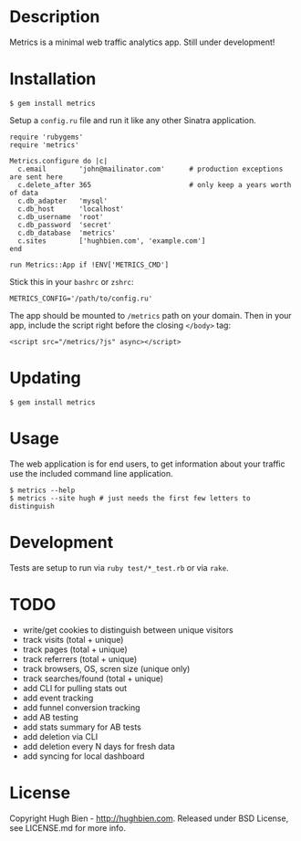 Description
===========

Metrics is a minimal web traffic analytics app.  Still under development!

Installation
============

    $ gem install metrics

Setup a `config.ru` file and run it like any other Sinatra application.

    require 'rubygems'
    require 'metrics'

    Metrics.configure do |c|
      c.email        'john@mailinator.com'      # production exceptions are sent here
      c.delete_after 365                        # only keep a years worth of data
      c.db_adapter   'mysql'
      c.db_host      'localhost'
      c.db_username  'root'
      c.db_password  'secret'
      c.db_database  'metrics'
      c.sites        ['hughbien.com', 'example.com']
    end

    run Metrics::App if !ENV['METRICS_CMD']

Stick this in your `bashrc` or `zshrc`:

    METRICS_CONFIG='/path/to/config.ru'

The app should be mounted to `/metrics` path on your domain.  Then in your app,
include the script right before the closing `</body>` tag:

    <script src="/metrics/?js" async></script>

Updating
========

    $ gem install metrics

Usage
=====

The web application is for end users, to get information about your traffic use
the included command line application.

    $ metrics --help
    $ metrics --site hugh # just needs the first few letters to distinguish

Development
===========

Tests are setup to run via `ruby test/*_test.rb` or via `rake`.

TODO
====

* write/get cookies to distinguish between unique visitors
* track visits (total + unique)
* track pages (total + unique)
* track referrers (total + unique)
* track browsers, OS, scren size (unique only)
* track searches/found (total + unique)
* add CLI for pulling stats out
* add event tracking
* add funnel conversion tracking
* add AB testing
* add stats summary for AB tests
* add deletion via CLI
* add deletion every N days for fresh data
* add syncing for local dashboard

License
=======

Copyright Hugh Bien - http://hughbien.com.
Released under BSD License, see LICENSE.md for more info.
